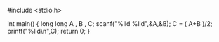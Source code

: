 #include <stdio.h>

int main()
{
    long long A , B , C;
    scanf("%lld %lld",&A,&B);
     C = ( A+B )/2;
    printf("%lld\n",C);
    return 0;
}
